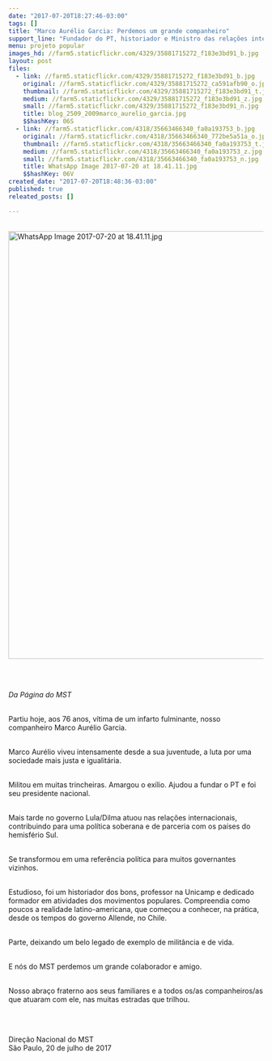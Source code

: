 ```yaml
---
date: "2017-07-20T18:27:46-03:00"
tags: []
title: "Marco Aurélio Garcia: Perdemos um grande companheiro"
support_line: "Fundador do PT, historiador e Ministro das relações internacionais no governo Lula/Dilma lutou por uma sociedade mais justa e igualitária."
menu: projeto popular
images_hd: //farm5.staticflickr.com/4329/35881715272_f183e3bd91_b.jpg
layout: post
files:
  - link: //farm5.staticflickr.com/4329/35881715272_f183e3bd91_b.jpg
    original: //farm5.staticflickr.com/4329/35881715272_ca591afb90_o.jpg
    thumbnail: //farm5.staticflickr.com/4329/35881715272_f183e3bd91_t.jpg
    medium: //farm5.staticflickr.com/4329/35881715272_f183e3bd91_z.jpg
    small: //farm5.staticflickr.com/4329/35881715272_f183e3bd91_n.jpg
    title: blog_2509_2009marco_aurelio_garcia.jpg
    $$hashKey: 06S
  - link: //farm5.staticflickr.com/4318/35663466340_fa0a193753_b.jpg
    original: //farm5.staticflickr.com/4318/35663466340_772be5a51a_o.jpg
    thumbnail: //farm5.staticflickr.com/4318/35663466340_fa0a193753_t.jpg
    medium: //farm5.staticflickr.com/4318/35663466340_fa0a193753_z.jpg
    small: //farm5.staticflickr.com/4318/35663466340_fa0a193753_n.jpg
    title: WhatsApp Image 2017-07-20 at 18.41.11.jpg
    $$hashKey: 06V
created_date: "2017-07-20T18:48:36-03:00"
published: true
releated_posts: []

---
```

<p><br />
<img alt="WhatsApp Image 2017-07-20 at 18.41.11.jpg" height="845" src="//farm5.staticflickr.com/4318/35663466340_fa0a193753_b.jpg" width="650" /></p>

<p><br />
&nbsp;</p>

<p><em>Da P&aacute;gina do MST</em></p>

<p><br />
Partiu hoje, aos 76 anos, v&iacute;tima de um infarto fulminante, nosso companheiro Marco Aur&eacute;lio Garcia.</p>

<p><br />
Marco Aur&eacute;lio viveu intensamente desde a sua juventude, a luta por uma sociedade mais justa e igualit&aacute;ria.</p>

<p><br />
Militou em muitas trincheiras. Amargou o ex&iacute;lio. Ajudou a fundar o PT e foi seu presidente nacional.</p>

<p><br />
Mais tarde no governo Lula/Dilma atuou nas rela&ccedil;&otilde;es internacionais, contribuindo para uma pol&iacute;tica soberana e de parceria com os pa&iacute;ses do hemisf&eacute;rio Sul.</p>

<p><br />
Se transformou em uma refer&ecirc;ncia pol&iacute;tica para muitos governantes vizinhos.</p>

<p><br />
Estudioso, foi um historiador dos bons, professor na Unicamp e dedicado formador em atividades dos movimentos populares. Compreendia como poucos a realidade latino-americana, que come&ccedil;ou a conhecer, na pr&aacute;tica, desde os tempos do governo Allende, no Chile.</p>

<p><br />
Parte, deixando um belo legado de exemplo de milit&acirc;ncia e de vida.</p>

<p><br />
E n&oacute;s do MST perdemos um grande colaborador e amigo.</p>

<p><br />
Nosso abra&ccedil;o fraterno aos seus familiares e a todos os/as companheiros/as que atuaram com ele, nas muitas estradas que trilhou.</p>

<p><br />
&nbsp;</p>

<p>Dire&ccedil;&atilde;o Nacional do MST<br />
S&atilde;o Paulo, 20 de julho de 2017</p>
